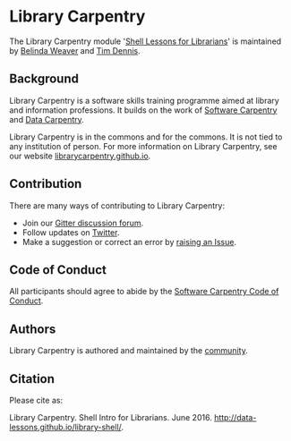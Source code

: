 # Library Carpentry

The Library Carpentry module '[Shell Lessons for Librarians](http://data-lessons.github.io/library-shell/)' is maintained by [Belinda Weaver](https://github.com/weaverbel) and [Tim Dennis](https://github.com/jt14den).

## Background

Library Carpentry is a software skills training programme aimed at library and information professions. It builds on the work of [Software Carpentry](http://software-carpentry.org/) and [Data Carpentry](http://www.datacarpentry.org/).

Library Carpentry is in the commons and for the commons. It is not tied to any institution of person. For more information on Library Carpentry, see our website [librarycarpentry.github.io](http://librarycarpentry.github.io/).

## Contribution

There are many ways of contributing to Library Carpentry:

- Join our [Gitter discussion forum](https://gitter.im/LibraryCarpentry/).
- Follow updates on [Twitter](https://twitter.com/LibCarpentry).
- Make a suggestion or correct an error by [raising an Issue](https://github.com/data-lessons/library-shell/issues).

## Code of Conduct

All participants should agree to abide by the [Software Carpentry Code of Conduct](http://software-carpentry.org/conduct/).

## Authors

Library Carpentry is authored and maintained by the [community](https://github.com/data-lessons/library-shell/network/members).

## Citation

Please cite as:

Library Carpentry. Shell Intro for Librarians. June 2016. http://data-lessons.github.io/library-shell/.
